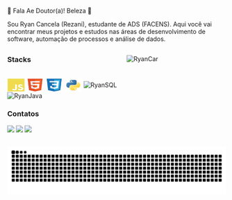 🚀 Fala Ae Doutor(a)! Beleza  👋

Sou Ryan Cancela (Rezani), estudante de ADS (FACENS).
Aqui você vai encontrar meus projetos e estudos nas áreas de desenvolvimento de software, automação de processos e análise de dados.
##

<img align="right" alt="RyanCar" height="207" width="229" src="https://media.giphy.com/media/v1.Y2lkPTc5MGI3NjExZmh6ZjZ1dzQ2czFsenN2NWd3ZWlmMWo5N3BmZDY4Z3o5emk3MmU4YyZlcD12MV9naWZzX3NlYXJjaCZjdD1n/xTiN0kXtfp6YEuoxm8/giphy.gif">

<h3 align="left"> Stacks </h3>
<div style="display: inline_block"><br>
  <img align="center" alt="RyanJs" height="30" width="40" src="https://raw.githubusercontent.com/devicons/devicon/master/icons/javascript/javascript-plain.svg">
  <img align="center" alt="RyanHTML" height="30" width="40" src="https://raw.githubusercontent.com/devicons/devicon/master/icons/html5/html5-original.svg">
  <img align="center" alt="RyanCSS" height="30" width="40" src="https://raw.githubusercontent.com/devicons/devicon/master/icons/css3/css3-original.svg">
  <img align="center" alt="RyanPython" height="30" width="40" src="https://raw.githubusercontent.com/devicons/devicon/master/icons/python/python-original.svg">
  <img align="center" alt="RyanSQL" height="30" width="40" src="https://cdn.jsdelivr.net/gh/devicons/devicon/icons/mysql/mysql-original.svg">
  <img align="center" alt="RyanJava" height="30" width="40" src="https://cdn.jsdelivr.net/gh/devicons/devicon/icons/java/java-original.svg">
</div>
  


<h3 align="left"> Contatos </h3>
<div>
    <a href="https://www.linkedin.com/in/ryan-rezani-1b907b2bb" target="_blank"><img src="https://img.shields.io/badge/-LinkedIn-%230077B5?style=for-the-badge&logo=linkedin&logoColor=white" target="_blank"></a>
  <a href="https://www.instagram.com/ryanrezani" target="_blank"><img src="https://img.shields.io/badge/-Instagram-%23E4405F?style=for-the-badge&logo=instagram&logoColor=white" target="_blank"></a>
  <a href = "mailto:cancelaryanrezani@gmail.com"><img src="https://img.shields.io/badge/-Gmail-%23333?style=for-the-badge&logo=gmail&logoColor=white" target="_blank"></a>
</div>

##

<picture align="center">
  <source media="(prefers-color-scheme: dark)" srcset="https://raw.githubusercontent.com/rezaniryan/rezaniryan/output/github-contribution-grid-snake-dark.svg">
  <source media="(prefers-color-scheme: light)" srcset="https://raw.githubusercontent.com/rezaniryan/rezaniryan/output/github-contribution-grid-snake-dark.svg">
  <img align="center" alt="github contribution grid snake animation" src="https://raw.githubusercontent.com/rezaniryan/rezaniryan/output/github-contribution-grid-snake.svg">
</picture>

 
